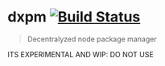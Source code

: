 # dxpm [![Build Status](https://travis-ci.org/matthieuh/dxpm.svg?branch=master)](https://travis-ci.org/matthieuh/dxpm)
> Decentralyzed node package manager

ITS EXPERIMENTAL AND WIP: DO NOT USE
